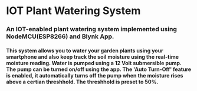 # IOT Plant Watering System

### An IOT-enabled plant watering system implemented using NodeMCU(ESP8266) and Blynk App.

#### This system allows you to water your garden plants using your smartphone and also keep track the soil moisture using the real-time moisture reading. Water is pumped using a 12 Volt submersible pump. The pump can be turned on/off using the app. The 'Auto Turn-Off' feature is enabled, it automatically turns off the pump when the moisture rises above a certian threshhold. The threshhold is preset to 50%.
